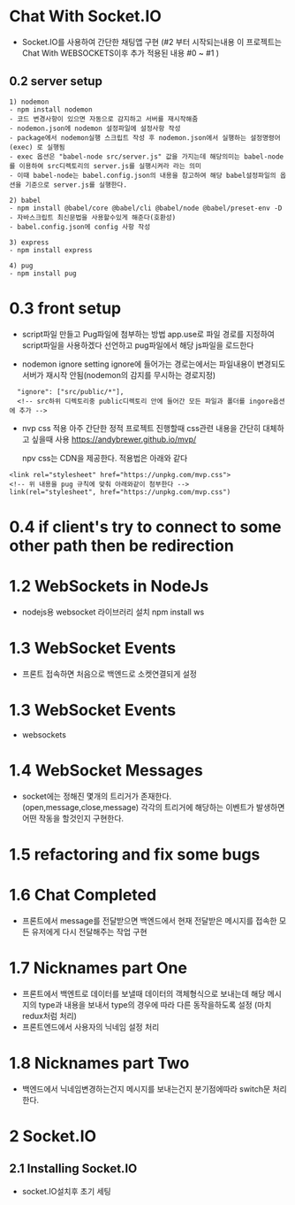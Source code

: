 # Chat With Socket.IO

- Socket.IO를 사용하여 간단한 채팅앱 구현
  (#2 부터 시작되는내용 이 프로젝트는 Chat With WEBSOCKETS이후 추가 적용된 내용 #0 ~ #1 )

## 0.2 server setup

    1) nodemon
    - npm install nodemon
    - 코드 변경사항이 있으면 자동으로 감지하고 서버를 재시작해줌
    - nodemon.json에 nodemon 설정파일에 설정사항 작성
    - package에서 nodemon실행 스크립트 작성 후 nodemon.json에서 실행하는 설정명령어(exec) 로 실행됨
    - exec 옵션은 "babel-node src/server.js" 값을 가지는데 해당의미는 babel-node를 이용하여 src디렉토리의 server.js를 실행시켜라 라는 의미
    - 이때 babel-node는 babel.config.json의 내용을 참고하여 해당 babel설정파일의 옵션을 기준으로 server.js를 실행한다.

    2) babel
    - npm install @babel/core @babel/cli @babel/node @babel/preset-env -D
    - 자바스크립트 최신문법을 사용할수있게 해준다(호환성)
    - babel.config.json에 config 사항 작성

    3) express
    - npm install express

    4) pug
    - npm install pug

# 0.3 front setup

- script파일 만들고 Pug파일에 첨부하는 방법
  app.use로 파일 경로를 지정하여 script파일을 사용하겠다 선언하고 pug파일에서 해당 js파일을 로드한다

- nodemon ignore setting
  ignore에 들어가는 경로는에서는 파일내용이 변경되도 서버가 재시작 안됨(nodemon의 감지를 무시하는 경로지정)

```
  "ignore": ["src/public/*"],
  <!-- src하위 디렉토리중 public디렉토리 안에 들어간 모든 파일과 폴더를 ingore옵션에 추가 -->
```

- nvp css 적용
  아주 간단한 정적 프로젝트 진행할때 css관련 내용을 간단히 대체하고 싶을때 사용
  https://andybrewer.github.io/mvp/

  npv css는 CDN을 제공한다. 적용법은 아래와 같다

```
<link rel="stylesheet" href="https://unpkg.com/mvp.css">
<!-- 위 내용을 pug 규칙에 맞춰 아래와같이 첨부한다 -->
link(rel="stylesheet", href="https://unpkg.com/mvp.css")
```

# 0.4 if client's try to connect to some other path then be redirection

# 1.2 WebSockets in NodeJs

- nodejs용 websocket 라이브러리 설치
  npm install ws

# 1.3 WebSocket Events

- 프론트 접속하면 처음으로 백엔드로 소켓연결되게 설정

# 1.3 WebSocket Events

- websockets

# 1.4 WebSocket Messages

- socket에는 정해진 몇개의 트리거가 존재한다.
  (open,message,close,message)
  각각의 트리거에 해당하는 이벤트가 발생하면 어떤 작동을 할것인지 구현한다.

# 1.5 refactoring and fix some bugs

# 1.6 Chat Completed

- 프론트에서 message를 전달받으면 백엔드에서 현재 전달받은 메시지를 접속한 모든 유저에게 다시 전달해주는 작업 구현

# 1.7 Nicknames part One

- 프론트에서 백엔트로 데이터를 보낼때 데이터의 객체형식으로 보내는데 해당 메시지의 type과 내용을 보내서 type의 경우에 따라 다른 동작을하도록 설정
  (마치 redux처럼 처리)
- 프론트엔드에서 사용자의 닉네임 설정 처리

# 1.8 Nicknames part Two

- 백엔드에서 닉네임변경하는건지 메시지를 보내는건지 분기점에따라 switch문 처리한다.

# 2 Socket.IO

## 2.1 Installing Socket.IO

- socket.IO설치후 초기 세팅
